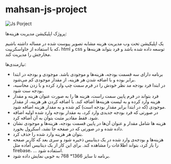 # mahsan-js-project
![Js Porject](https://github.com/mhhamze/mahsan-js-project/assets/41363559/67b7f2e6-7ff4-4fd7-b020-204af30c628a)

پروژک اپلیکیشن مدیریت هزینه‌ها:

یک اپلیکیشن تحت وب مدیریت هزینه مشابه تصویر پیوست شده در مساله داشته باشیم که با استفاده از جاواسکریپت، html و css توسعه داده شده باشد و فرد بتواند هزینه‌ها و مخارجش را مدیریت کند.
 
نیازمندی‌ها:
- برنامه دارای سه قسمت بودجه، هزینه‌ها و موجودی باشد. موجودی و بودجه در ابتدا برابر بوده  و با اضافه شدن هر هزینه، از مقدار موجودی کم می‌شود.
- در ابتدا فرد بودجه مد نظر خودش را در فرم سمت چپ وارد کرده و با زدن محاسبه، بودجه ست شود.
- فرد بتواند در فرم پایین سمت راست، هزینه ها را به صورت عنوان هزینه و مقدار هزینه وارد کرده و به لیست هزینه‌ها اضافه کند. با اضافه کردن هر هزینه، از مقدار موجودی (که در ابتدا برابر مقدار بودجه است) کم شده و به مقدار هزینه اضافه شود.
- در صورتی که فرد بودجه جدیدی وارد کرد، به مقدار بودجه وارد شده اولیه اضافه شود. فقط مقادیر مثبت بتوان به آن اضافه کرد.
- هزینه ها شامل مقدار و عنوان آن‌ها در پایین قسمت بودجه، هزینه‌ها و موجودی نشان داده شده و در صورتی که در صفحه جا نشد، اسکرول بخورد.
- بتوان هر هزینه وارد شده را حذف کرد.
- هزینه‌ها و بودجه‌ی وارد شده در یک دیتابیس ذخیره شود و سری بعد که کاربر صفحه را باز کرد، بتواند اطلاعات را مشاهده کند. برای این کار از یک دیتابیس آماده مثل firebase، ... استفاده شود.
- برنامه تا سایز 1366* 768 به خوبی نمایش داده شود.

